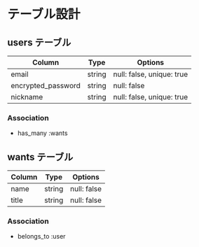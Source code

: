 # テーブル設計

## users テーブル
| Column                | Type       | Options                        |
| --------------------- | ---------- | ------------------------------ |
| email                 | string     | null: false, unique: true      |
| encrypted_password    | string     | null: false                    |
| nickname              | string     | null: false, unique: true      |

### Association

- has_many :wants

## wants テーブル
| Column                | Type       | Options                        |
| --------------------- | ---------- | ------------------------------ |
| name                  | string     | null: false                    |
| title                 | string     | null: false                    |

### Association

- belongs_to :user